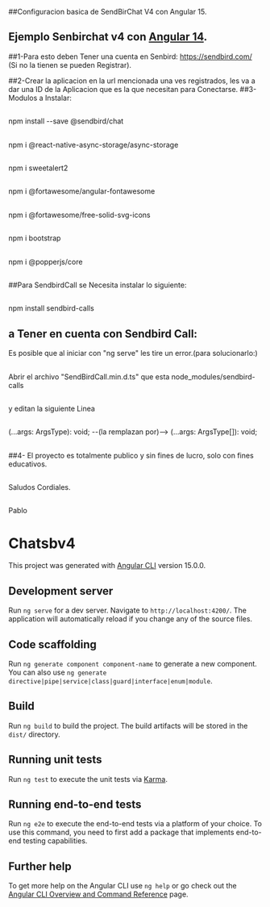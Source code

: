 ##Configuracion basica de SendBirChat V4 con Angular 15.
## Ejemplo Senbirchat v4 con [Angular 14](https://stackblitz.com/edit/angular-ivy-2peatk?file=src%2Fapp%2Fapp.component.ts).
##1-Para esto deben Tener una cuenta en Senbird: https://sendbird.com/ (Si no la tienen se pueden Registrar).

##2-Crear la aplicacion en la url mencionada una ves registrados, les va a dar una ID de la Aplicacion que es la que necesitan para Conectarse.
##3-Modulos a Instalar:
##
npm install --save @sendbird/chat
##
npm i @react-native-async-storage/async-storage
##
npm i sweetalert2
##
npm i @fortawesome/angular-fontawesome
##
npm i @fortawesome/free-solid-svg-icons
##
npm i bootstrap
##
npm i @popperjs/core
##
##Para SendbirdCall se Necesita instalar lo siguiente:
##
npm install sendbird-calls
##
## a Tener en cuenta con Sendbird Call:
Es posible que al iniciar con "ng serve" les tire un error.(para solucionarlo:)
##
Abrir el archivo "SendBirdCall.min.d.ts" que esta  node_modules/sendbird-calls
##
y editan la siguiente Linea
##
(...args: ArgsType<T>): void;  --(la remplazan por)-->  (...args: ArgsType<T>[]): void;
##
 
##4- El proyecto es totalmente publico y sin fines de lucro, solo con fines educativos.
##
Saludos Cordiales.
##
Pablo
##
# Chatsbv4

This project was generated with [Angular CLI](https://github.com/angular/angular-cli) version 15.0.0.

## Development server

Run `ng serve` for a dev server. Navigate to `http://localhost:4200/`. The application will automatically reload if you change any of the source files.

## Code scaffolding

Run `ng generate component component-name` to generate a new component. You can also use `ng generate directive|pipe|service|class|guard|interface|enum|module`.

## Build

Run `ng build` to build the project. The build artifacts will be stored in the `dist/` directory.

## Running unit tests

Run `ng test` to execute the unit tests via [Karma](https://karma-runner.github.io).

## Running end-to-end tests

Run `ng e2e` to execute the end-to-end tests via a platform of your choice. To use this command, you need to first add a package that implements end-to-end testing capabilities.

## Further help

To get more help on the Angular CLI use `ng help` or go check out the [Angular CLI Overview and Command Reference](https://angular.io/cli) page.
